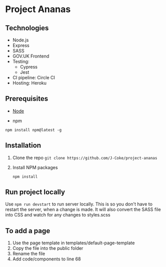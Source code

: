# Project Ananas

## Technologies

- Node.js
- Express
- SASS
- GOV.UK Frontend
- Testing:
  - Cypress
  - Jest
- CI pipeline: Circle CI
- Hosting: Heroku

## Prerequisites

- [Node](https://nodejs.org/en/)

- npm

`npm install npm@latest -g`

## Installation

1. Clone the repo
   `git clone https://github.com/J-Coke/project-ananas`

2. Install NPM packages

   `npm install`

## Run project locally

Use `npm run devstart` to run server locally. This is so you don't have to restart the server, when a change is made. It will also convert the SASS file into CSS and watch for any changes to styles.scss

## To add a page

1. Use the page template in templates/default-page-template
2. Copy the file into the public folder
3. Rename the file
4. Add code/components to line 68
